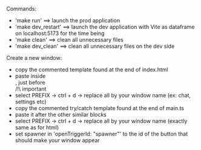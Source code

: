 Commands:
- 'make run' ==> launch the prod application
- 'make dev_restart' ==> launch the dev application with Vite as dataframe on localhost:5173 for the time being
- 'make clean' ==> clean all unnecessary files
- 'make dev_clean' ==> clean all unnecessary files on the dev side


Create a new window: 
- copy the commented template found at the end of index.html
- paste inside <main> , just before </main>/!\ important
- select PREFIX -> ctrl + d -> replace all by your window name (ex: chat, settings etc)
- copy the commented try/catch template found at the end of main.ts
- paste it after the other similar blocks
- select PREFIX -> ctrl + d -> replace all by your window name (exactly same as for html)
- set spawner in 'openTriggerId: "spawner"' to the id of the button that should make your window appear


